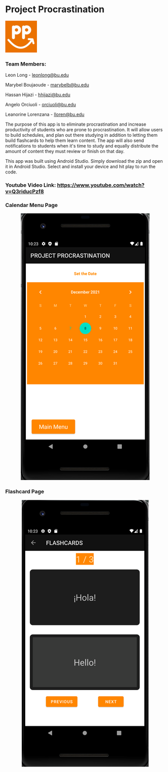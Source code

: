 # Project Procrastination

<img src="https://github.com/Leon-Long-Portfolio/C-Programming-EC327/blob/main/Android%20App%3A%20Project%20Procrastination/doc/images/145270344-7f669fc3-e397-4529-9b10-b657a0b16df5.png" width="100" height="100">

### Team Members:

Leon Long - leonlong@bu.edu

Marybel Boujaoude - marybelb@bu.edu

Hassan Hijazi - hhijazi@bu.edu

Angelo Orciuoli - orciuoli@bu.edu

Leanorine Lorenzana - lloren@bu.edu

The purpose of this app is to eliminate procrastination and increase productivity of students who are prone to procrastination. It will allow users to build schedules, and plan out there studying in addition to letting them build flashcards to help them learn content. The app will also send notifications to students when it's time to study and equally distribute the amount of content they must review or finish on that day.

This app was built using Android Studio. Simply download the zip and open it in Android Studio. Select and install your device and hit play to run the code. 

### Youtube Video Link: https://www.youtube.com/watch?v=Q3riducPzf8


### Calendar Menu Page
<p align="center">
  <img src="https://github.com/Leon-Long-Portfolio/C-Programming-EC327/blob/main/Android%20App%3A%20Project%20Procrastination/doc/images/145270358-c89c1768-e5ee-4fed-821a-d9516362f704.png">
</p>


### Flashcard Page
<p align="center">
  <img src="https://github.com/Leon-Long-Portfolio/C-Programming-EC327/blob/main/Android%20App%3A%20Project%20Procrastination/doc/images/145270372-d9fd3adb-79f0-4f62-bccc-ba06a844daf3.png">
</p>
